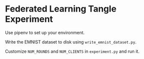 # Federated Learning Tangle Experiment

Use pipenv to set up your environment.

Write the EMNIST dataset to disk using `write_emnist_dataset.py`.

Customize `NUM_ROUNDS` and `NUM_CLIENTS` in `experiment.py` and run it.
